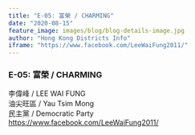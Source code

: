 ```yaml
---
title: "E-05: 富榮 / CHARMING"
date: "2020-08-15"
feature_image: images/blog/blog-details-image.jpg
author: "Hong Kong Districts Info"
iframe: "https://www.facebook.com/LeeWaiFung2011/"
---
```


### E-05: 富榮 / CHARMING  
李偉峰 / LEE WAI FUNG  
油尖旺區 / Yau Tsim Mong  
民主黨 / Democratic Party  
https://www.facebook.com/LeeWaiFung2011/
